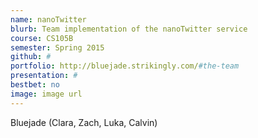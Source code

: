 ```yaml
---
name: nanoTwitter
blurb: Team implementation of the nanoTwitter service
course: CS105B
semester: Spring 2015
github: #
portfolio: http://bluejade.strikingly.com/#the-team
presentation: #
bestbet: no
image: image url
---
```

Bluejade (Clara, Zach, Luka, Calvin)
